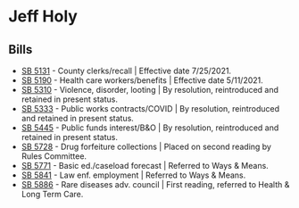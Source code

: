 # Jeff Holy
## Bills
* [SB 5131](/bill/2021-22/sb/5131/) - County clerks/recall | Effective date 7/25/2021.
* [SB 5190](/bill/2021-22/sb/5190/) - Health care workers/benefits | Effective date 5/11/2021.
* [SB 5310](/bill/2021-22/sb/5310/) - Violence, disorder, looting | By resolution, reintroduced and retained in present status.
* [SB 5333](/bill/2021-22/sb/5333/) - Public works contracts/COVID | By resolution, reintroduced and retained in present status.
* [SB 5445](/bill/2021-22/sb/5445/) - Public funds interest/B&O | By resolution, reintroduced and retained in present status.
* [SB 5728](/bill/2021-22/sb/5728/) - Drug forfeiture collections | Placed on second reading by Rules Committee.
* [SB 5771](/bill/2021-22/sb/5771/) - Basic ed./caseload forecast | Referred to Ways & Means.
* [SB 5841](/bill/2021-22/sb/5841/) - Law enf. employment | Referred to Ways & Means.
* [SB 5886](/bill/2021-22/sb/5886/) - Rare diseases adv. council | First reading, referred to Health & Long Term Care.
